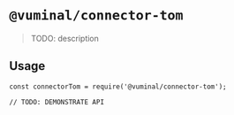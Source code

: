 # `@vuminal/connector-tom`

> TODO: description

## Usage

```
const connectorTom = require('@vuminal/connector-tom');

// TODO: DEMONSTRATE API
```
